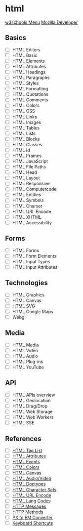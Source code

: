 # html
[w3schools Menu](https://www.w3schools.com/html/html5_intro.asp)
[Mozilla Developer](https://developer.mozilla.org/en-US/docs/Web/Guide/HTML/HTML5)

## Basics
- [ ] HTML Editors
- [ ] HTML Basic
- [ ] HTML Elements
- [ ] HTML Attributes
- [ ] HTML Headings
- [ ] HTML Paragraphs
- [ ] HTML Styles
- [ ] HTML Formatting
- [ ] HTML Quotations
- [ ] HTML Comments
- [ ] HTML Colors
- [ ] HTML CSS
- [ ] HTML Links
- [ ] HTML Images
- [ ] HTML Tables
- [ ] HTML Lists
- [ ] HTML Blocks
- [ ] HTML Classes
- [ ] HTML Id
- [ ] HTML Iframes
- [ ] HTML JavaScript
- [ ] HTML File Paths
- [ ] HTML Head
- [ ] HTML Layout
- [ ] HTML Responsive
- [ ] HTML Computercode
- [ ] HTML Entities
- [ ] HTML Symbols
- [ ] HTML Charset
- [ ] HTML URL Encode
- [ ] HTML XHTML
- [ ] HTML Accessibility

## Forms
- [ ] HTML Forms
- [ ] HTML Form Elements
- [ ] HTML Input Types
- [ ] HTML Input Attributes

## Technologies
- [ ] HTML Graphics
- [ ] HTML Canvas
- [ ] HTML SVG
- [ ] HTML Google Maps
- [ ] Webgl

## Media
- [ ] HTML Media
- [ ] HTML Video
- [ ] HTML Audio
- [ ] HTML Plug-ins
- [ ] HTML YouTube

## API
- [ ] HTML APIs overview
- [ ] HTML Geolocation
- [ ] HTML Drag/Drop
- [ ] HTML Web Storage
- [ ] HTML Web Workers
- [ ] HTML SSE

## References
- [ ] [HTML Tag List](https://www.w3schools.com/tags/default.asp)
- [ ] [HTML Attributes](https://www.w3schools.com/tags/ref_standardattributes.asp)
- [ ] [HTML Events](https://www.w3schools.com/tags/ref_eventattributes.asp)
- [ ] [HTML Colors](https://www.w3schools.com/tags/ref_colornames.asp)
- [ ] [HTML Canvas](https://www.w3schools.com/tags/ref_canvas.asp)
- [ ] [HTML Audio/Video](https://www.w3schools.com/tags/ref_av_dom.asp)
- [ ] [HTML Doctypes](https://www.w3schools.com/tags/ref_html_dtd.asp)
- [ ] [HTML Character Sets](https://www.w3schools.com/tags/ref_charactersets.asp)
- [ ] [HTML URL Encode](https://www.w3schools.com/tags/ref_urlencode.asp)
- [ ] [HTML Lang Codes](https://www.w3schools.com/tags/ref_language_codes.asp)
- [ ] [HTTP Messages](https://www.w3schools.com/tags/ref_httpmessages.asp)
- [ ] [HTTP Methods](https://www.w3schools.com/tags/ref_httpmethods.asp)
- [ ] [PX to EM Converter](https://www.w3schools.com/tags/ref_pxtoemconversion.asp)
- [ ] [Keyboard Shortcuts](https://www.w3schools.com/tags/ref_keyboardshortcuts.asp)
